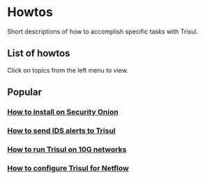 # Howtos

Short descriptions of how to accomplish specific tasks with Trisul.

## List of howtos

Click on topics from the left menu to view.

## Popular

### [How to install on Security Onion](./installseco.md)

### [How to send IDS alerts to Trisul](./setup_ids_alerts.md)

### [How to run Trisul on 10G networks](./10gcapture)

### [How to configure Trisul for Netflow](/docs/ug/netflow/netflow_setup)

